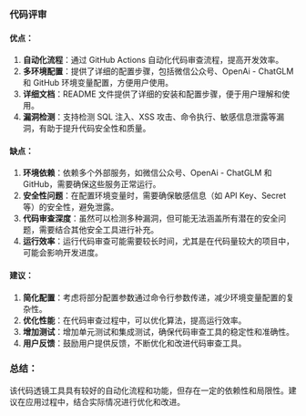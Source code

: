 ### 代码评审

#### 优点：

1. **自动化流程**：通过 GitHub Actions 自动化代码审查流程，提高开发效率。
2. **多环境配置**：提供了详细的配置步骤，包括微信公众号、OpenAi - ChatGLM 和 GitHub 环境变量配置，方便用户使用。
3. **详细文档**：README 文件提供了详细的安装和配置步骤，便于用户理解和使用。
4. **漏洞检测**：支持检测 SQL 注入、XSS 攻击、命令执行、敏感信息泄露等漏洞，有助于提升代码安全性和质量。

#### 缺点：

1. **环境依赖**：依赖多个外部服务，如微信公众号、OpenAi - ChatGLM 和 GitHub，需要确保这些服务正常运行。
2. **安全性问题**：在配置环境变量时，需要确保敏感信息（如 API Key、Secret 等）的安全性，避免泄露。
3. **代码审查深度**：虽然可以检测多种漏洞，但可能无法涵盖所有潜在的安全问题，需要结合其他安全工具进行补充。
4. **运行效率**：运行代码审查可能需要较长时间，尤其是在代码量较大的项目中，可能会影响开发进度。

#### 建议：

1. **简化配置**：考虑将部分配置参数通过命令行参数传递，减少环境变量配置的复杂性。
2. **优化性能**：在代码审查过程中，可以优化算法，提高运行效率。
3. **增加测试**：增加单元测试和集成测试，确保代码审查工具的稳定性和准确性。
4. **用户反馈**：鼓励用户提供反馈，不断优化和改进代码审查工具。

### 总结：

该代码透镜工具具有较好的自动化流程和功能，但存在一定的依赖性和局限性。建议在应用过程中，结合实际情况进行优化和改进。